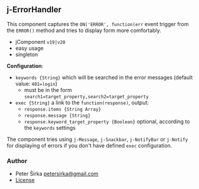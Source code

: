 ## j-ErrorHandler

This component captures the `ON('ERROR', function(err` event trigger from the `ERROR()` method and tries to display form more comfortably.

- jComponent `v19|v20`
- easy usage
- singleton

__Configuration__:

- `keywords {String}` which will be searched in the error messages (default value: `401=login`)
	- must be in the form `search1=target_property,search2=target_property`
- `exec {String}` a link to the `function(response)`, output:
	- `response.items {String Array}`
	- `response.message {String}`
	- `response.keyword_target_property {Boolean}` optional, according to the `keywords` settings

The component tries using `j-Message`, `j-Snackbar`, `j-NotifyBar` or `j-Notify` for displaying of errors if you don't have defined `exec` configuration.

### Author

- Peter Širka <petersirka@gmail.com>
- [License](https://www.totaljs.com/license/)